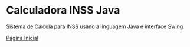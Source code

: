 # Calculadora INSS Java
Sistema de Calcula para INSS usano a linguagem Java e interface Swing.

[Página Inicial](../README.md)
